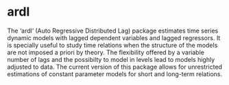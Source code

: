 # ardl

The ‘ardl‘ (Auto Regressive Distributed Lag) package estimates time series dynamic models
with lagged dependent variables and lagged regressors. It is specially useful to study time
relations when the structure of the models are not imposed a priori by theory. The flexibility
offered by a variable number of lags and the possibilty to model in levels lead to models highly
adjusted to data. The current version of this package allows for unrestricted estimations of
constant parameter models for short and long-term relations.

